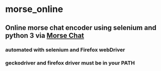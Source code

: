 # morse_online
## Online morse chat encoder using selenium and python 3 via [Morse Chat](http://morsecode.me/?room=1)
### automated with selenium and Firefox webDriver
### geckodriver and firefox driver must be in your PATH
